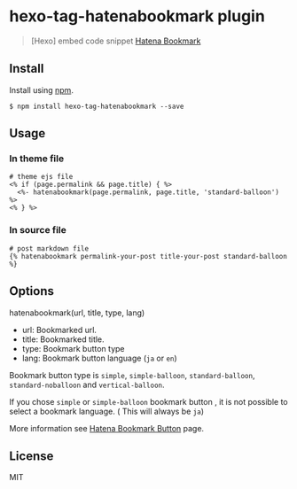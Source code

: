 hexo-tag-hatenabookmark plugin
================

> [Hexo] embed code snippet [Hatena Bookmark](http://b.hatena.ne.jp/)

## Install

Install using [npm](https://npmjs.org/package/hexo-tag-hatenabookmark).

```
$ npm install hexo-tag-hatenabookmark --save
```
## Usage

### In theme file

```
# theme ejs file
<% if (page.permalink && page.title) { %>
  <%- hatenabookmark(page.permalink, page.title, 'standard-balloon') %>
<% } %>
```
### In source file

```
# post markdown file
{% hatenabookmark permalink-your-post title-your-post standard-balloon %}
```

## Options

hatenabookmark(url, title, type, lang)

- url: Bookmarked url.
- title: Bookmarked title.
- type: Bookmark button type
- lang: Bookmark button language (```ja``` or ```en```)

Bookmark button type is ```simple```, ```simple-balloon```, ```standard-balloon```, ```standard-noballoon``` and ```vertical-balloon```.

If you chose ```simple``` or ```simple-balloon``` bookmark button , it is not possible to select a bookmark language. ( This will always be ```ja```)

More information see [Hatena Bookmark Button](http://b.hatena.ne.jp/guide/bbutton) page.

## License

MIT
